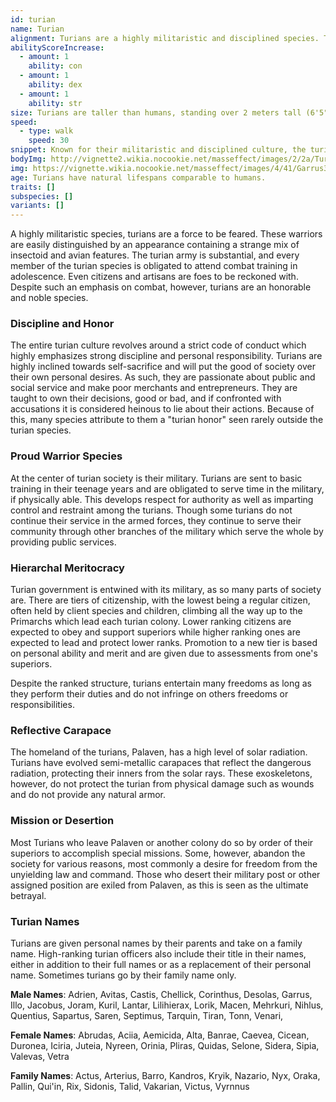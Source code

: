 ```yaml
---
id: turian
name: Turian
alignment: Turians are a highly militaristic and disciplined species. Turians are born and raised in strict law and order and as a result are inclined towards lawful alignments, but it is not uncommon for neutral or chaotic turians to leave Palaven in search of freedom from command.
abilityScoreIncrease:
  - amount: 1
    ability: con
  - amount: 1
    ability: dex
  - amount: 1
    ability: str
size: Turians are taller than humans, standing over 2 meters tall (6'5"). Your size is Medium.
speed:
  - type: walk
    speed: 30
snippet: Known for their militaristic and disciplined culture, the turians were the third species to join the Citadel Council. They gained their Council seat after defeating the hostile krogan for the Council during the Krogan Rebellions.
bodyImg: http://vignette2.wikia.nocookie.net/masseffect/images/2/2a/Turian_MP.png/revision/latest/scale-to-width-down/500
img: https://vignette.wikia.nocookie.net/masseffect/images/4/41/Garrus3.png/revision/latest/scale-to-width-down/640?cb=20090625020040
age: Turians have natural lifespans comparable to humans.
traits: []
subspecies: []
variants: []
---
```


A highly militaristic species, turians are a force to be feared. These warriors are easily distinguished by an appearance
containing a strange mix of insectoid and avian features. The turian army is substantial, and every member of the turian
species is obligated to attend combat training in adolescence. Even citizens and artisans are foes to be reckoned with.
Despite such an emphasis on combat, however, turians are an honorable and noble species.

### Discipline and Honor
The entire turian culture revolves around a strict code of conduct which highly emphasizes strong discipline and personal
responsibility. Turians are highly inclined towards self-sacrifice and will put the good of society over their own
personal desires. As such, they are passionate about public and social service and make poor merchants and entrepreneurs.
They are taught to own their decisions, good or bad, and if confronted with accusations it is considered heinous to
lie about their actions. Because of this, many species attribute to them a "turian honor" seen rarely outside the turian species.

### Proud Warrior Species
At the center of turian society is their military. Turians are sent to basic training in their teenage years
and are obligated to serve time in the military, if physically able. This develops respect for
authority as well as imparting control and restraint among the turians. Though some turians do not continue their
service in the armed forces, they continue to serve their community through other branches of the military which serve
the whole by providing public services.

### Hierarchal Meritocracy
Turian government is entwined with its military, as so many parts of society are. There are tiers of citizenship, with
the lowest being a regular citizen, often held by client species and children, climbing all the way up to the Primarchs
which lead each turian colony. Lower ranking citizens are expected to obey and support superiors while higher ranking
ones are expected to lead and protect lower ranks. Promotion to a new tier is based on personal ability and merit and
are given due to assessments from one's superiors.

Despite the ranked structure, turians entertain many freedoms as long as they perform their duties and do not infringe
on others freedoms or responsibilities.

### Reflective Carapace
The homeland of the turians, Palaven, has a high level of solar radiation. Turians have evolved semi-metallic
carapaces that reflect the dangerous radiation, protecting their inners from the solar rays. These exoskeletons, however,
do not protect the turian from physical damage such as wounds and do not provide any natural armor.

### Mission or Desertion
Most Turians who leave Palaven or another colony do so by order of their superiors to accomplish special missions.
Some, however, abandon the society for various reasons, most commonly a desire for freedom from the unyielding law and command.
Those who desert their military post or other assigned position are exiled from Palaven, as this is seen as the ultimate betrayal.

### Turian Names
Turians are given personal names by their parents and take on a family name. High-ranking turian officers also include
their title in their names, either in addition to their full names or as a replacement of their personal name.
Sometimes turians go by their family name only.

__Male Names__: Adrien, Avitas, Castis, Chellick, Corinthus, Desolas, Garrus, Illo, Jacobus, Joram, Kuril, Lantar, Lilihierax, Lorik, Macen, Mehrkuri, Nihlus, Quentius, Sapartus, Saren, Septimus, Tarquin, Tiran, Tonn, Venari,

__Female Names__: Abrudas, Aciia, Aemicida, Alta, Banrae, Caevea, Cicean, Duronea, Iciria, Juteia, Nyreen, Orinia, Pliras, Quidas, Selone, Sidera, Sipia, Valevas, Vetra

__Family Names__: Actus, Arterius, Barro, Kandros, Kryik, Nazario, Nyx, Oraka, Pallin, Qui'in, Rix, Sidonis, Talid, Vakarian, Victus, Vyrnnus

<me-source-reference pages="12-13" source="races" :additional="[{source: 'wiki', pages: 'Turian'}]"></me-source-reference>

